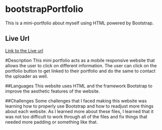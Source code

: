 # bootstrapPortfolio
This is a mini-portfolio about myself using HTML powered by Bootstrap. 
## Live Url
[Link to the Live url](https://usualketchup.github.io/bootstrapPortfolio/index.html)

#Description
This mini portfolio acts as a mobile responsive website that allows the user to click on different information. 
The user can click on the portfolio button to get linked to their portfolio and do the same to contact the uploader as well.

##Languages
This website uses HTML and the framework Bootstrap to improve the aesthetic features of the website.

##Challenges 
Some challenges that I faced making this website was learning how to properly use Bootstrap and how to readjust more things about each website.
As I learned more about these files, I learned that it was not too difficult to work through all of the files and fix things that needed more padding or something like that.

